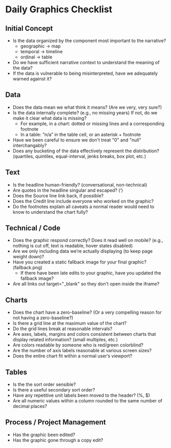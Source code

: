 # Daily Graphics Checklist

## Initial Concept

* Is the data organized by the component most important to the narrative?
  * geographic -> map
  * temporal -> timeline
  * ordinal -> table
* Do we have sufficient narrative context to understand the meaning of the data?
* If the data is vulnerable to being misinterpreted, have we adequately warned against it?

## Data

* Does the data mean we what think it means? (Are we very, very sure?)
* Is the data internally complete? (e.g., no missing years) If not, do we make it clear what data is missing?
  * For example, in a chart: dotted or missing lines and a corresponding footnote
  * In a table: “n/a” in the table cell, or an asterisk + footnote
* Have we been careful to ensure we don't treat "0" and "null" interchangably?
* Does any bucketing of the data effectively represent the distribution? (quartiles, quintiles, equal-interval, jenks breaks, box plot, etc.)

## Text

* Is the headline human-friendly? (conversational, non-technical)
* Are quotes in the headline singular and escaped? (&lsquo;)
* Does the Source line link back, if possible?
* Does the Credit line include everyone who worked on the graphic?
* Do the footnotes explain all caveats a normal reader would need to know to understand the chart fully?

## Technical / Code

* Does the graphic respond correctly? Does it read well on mobile? (e.g., nothing is cut off, text is readable, hover states disabled)
* Are we only including data we’re actually displaying (to keep page weight down)?
* Have you created a static fallback image for your final graphic? (fallback.png)
  * If there have been late edits to your graphic, have you updated the fallback image?
* Are all links out target="_blank" so they don't open inside the iframe?

## Charts

* Does the chart have a zero-baseline? (Or a very compelling reason for not having a zero-baseline?)
* Is there a grid line at the maximum value of the chart?
* Do the grid lines break at reasonable intervals?
* Are axes, labels, margins and colors consistent between charts that display related information? (small multiples, etc.)
* Are colors readable by someone who is red/green colorblind?
* Are the number of axis labels reasonable at various screen sizes?
* Does the entire chart fit within a normal user’s viewport?

## Tables

* Is the the sort order sensible?
* Is there a useful secondary sort order?
* Have any repetitive unit labels been moved to the header? (%, $)
* Are all numeric values within a column rounded to the same number of decimal places?

## Process / Project Management

* Has the graphic been edited?
* Has the graphic gone through a copy edit?
